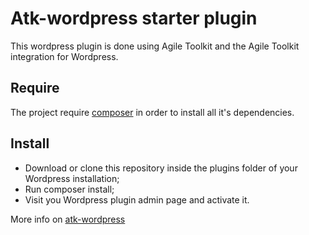 # Atk-wordpress starter plugin

This wordpress plugin is done using Agile Toolkit and the Agile Toolkit integration for Wordpress.

## Require

The project require [composer](https://getcomposer.org/) in order to install all it's dependencies.

## Install

 - Download or clone this repository inside the plugins folder of your Wordpress installation;
 - Run composer install;
 - Visit you Wordpress plugin admin page and activate it.

 More info on [atk-wordpress](http://github.com/ibelar/atk-wordpress)
